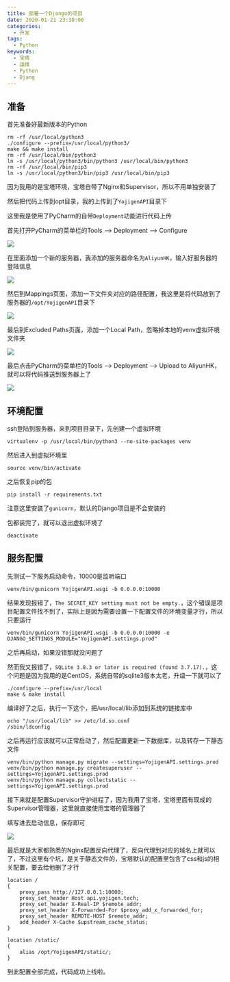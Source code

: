```yaml
---
title: 部署一个Django的项目
date: 2020-01-21 23:30:00
categories: 
  - 开发
tags:
  - Python
keywords: 
  - 宝塔
  - 运维
  - Python
  - Djang
---
```


## 准备

首先准备好最新版本的Python

```shell
rm -rf /usr/local/python3
./configure --prefix=/usr/local/python3/
make && make install
rm -rf /usr/local/bin/python3
ln -s /usr/local/python3/bin/python3 /usr/local/bin/python3
rm -rf /usr/local/bin/pip3
ln -s /usr/local/python3/bin/pip3 /usr/local/bin/pip3
```

因为我用的是宝塔环境，宝塔自带了Nginx和Supervisor，所以不用单独安装了

然后把代码上传到opt目录，我的上传到了`YojigenAPI`目录下

这里我是使用了PyCharm的自带`Deployment`功能进行代码上传

首先打开PyCharm的菜单栏的Tools --> Deployment --> Configure

![](1.jpg)

在里面添加一个新的服务器，我添加的服务器命名为`AliyunHK`，输入好服务器的登陆信息

![](2.jpg)

然后到Mappings页面，添加一下文件夹对应的路径配置，我这里是将代码放到了服务器的`/opt/YojigenAPI`目录下

![](3.jpg)

最后到Excluded Paths页面，添加一个Local Path，忽略掉本地的venv虚拟环境文件夹

![](4.jpg)

最后点击PyCharm的菜单栏的Tools --> Deployment --> Upload to AliyunHK，就可以将代码推送到服务器上了

![](5.jpg)

## 环境配置

ssh登陆到服务器，来到项目目录下，先创建一个虚拟环境

```shell
virtualenv -p /usr/local/bin/python3 --no-site-packages venv
```

然后进入到虚拟环境里

```shell
source venv/bin/activate
```

之后恢复pip的包

```shell
pip install -r requirements.txt
```

注意这里安装了`gunicorn`，默认的Django项目是不会安装的

包都装完了，就可以退出虚拟环境了

```shell
deactivate
```

## 服务配置

先测试一下服务启动命令，10000是监听端口

```shell
venv/bin/gunicorn YojigenAPI.wsgi -b 0.0.0.0:10000
```

结果发现报错了，`The SECRET_KEY setting must not be empty.`，这个错误是项目配置文件找不到了，实际上是因为需要设置一下配置文件的环境变量才行，所以只要运行

```shell
venv/bin/gunicorn YojigenAPI.wsgi -b 0.0.0.0:10000 -e DJANGO_SETTINGS_MODULE="YojigenAPI.settings.prod"
```

之后再启动，如果没错那就没问题了

然而我又报错了，`SQLite 3.8.3 or later is required (found 3.7.17).`，这个问题是因为我用的是CentOS，系统自带的sqlite3版本太老，升级一下就可以了

```shell
./configure --prefix=/usr/local
make & make install
```

编译好了之后，执行一下这个，把/usr/local/lib添加到系统的链接库中

```shell
echo "/usr/local/lib" >> /etc/ld.so.conf
/sbin/ldconfig
```

之后再运行应该就可以正常启动了，然后配置更新一下数据库，以及转存一下静态文件

```shell
venv/bin/python manage.py migrate --settings=YojigenAPI.settings.prod
venv/bin/python manage.py createsuperuser --settings=YojigenAPI.settings.prod
venv/bin/python manage.py collectstatic --settings=YojigenAPI.settings.prod
```

接下来就是配置Supervisor守护进程了，因为我用了宝塔，宝塔里面有现成的Supervisor管理器，这里就直接使用宝塔的管理器了

填写进去启动信息，保存即可

![](6.jpg)

最后就是大家都熟悉的Nginx配置反向代理了，反向代理到对应的域名上就可以了，不过这里有个坑，是关于静态文件的，宝塔默认的配置里包含了css和js的相关配置，要去给他删了才行

```nginx
location /
{
	proxy_pass http://127.0.0.1:10000;
	proxy_set_header Host api.yojigen.tech;
	proxy_set_header X-Real-IP $remote_addr;
	proxy_set_header X-Forwarded-For $proxy_add_x_forwarded_for;
	proxy_set_header REMOTE-HOST $remote_addr;
	add_header X-Cache $upstream_cache_status;
}

location /static/ 
{
	alias /opt/YojigenAPI/static/;
}
```

到此配置全部完成，代码成功上线啦。